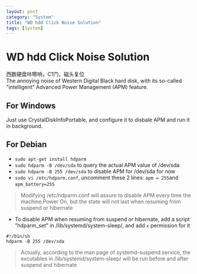 ```yaml
---
layout: post
category: "System"
title: "WD hdd Click Noise Solution"
tags: [System]
---
```


# WD hdd Click Noise Solution
西数硬盘咔嚓响，C1门，磁头复位  
The annoying noise of Western Digital Black hard disk, with its so-called "intelligent" Advanced Power Management (APM) feature.

## For Windows
Just use CrystalDiskInfoPortable, and configure it to disbale APM and run it in background.

## For Debian
<!--more-->
- `sudo apt-get install hdparm`
- `sudo hdparm -B /dev/sda` to query the actual APM value of /dev/sda
- `sudo hdparm -B 255 /dev/sda` to disable APM for /dev/sda for now
- `sudo vi /etc/hdparm.conf`, uncomment these 2 lines: `apm = 255`and `apm_battery=255`

> Modifying /etc/hdparm.conf will assure to disable APM every time the machine Power On, but the state will not last when resuming from suspend or hibernate

- To disable APM when resuming from suspend or hibernate, add a script "hdparm_set" in /lib/systemd/system-sleep/, and add `x` permission for it  
```
#!/bin/sh
hdparm -B 255 /dev/sda
```
> Actually, according to the man page of systemd-suspend.service, the excutables in /lib/systemd/system-sleep/ will be run before and after suspend and hibernate
